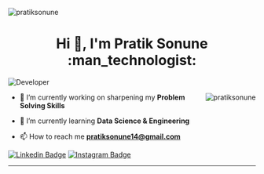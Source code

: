 <p align="left"> <img src="https://komarev.com/ghpvc/?username=pratiksonune&label=Profile%20views&color=129e00&style=plastic" alt="pratiksonune" /> </p>

<h1 align="center">Hi 👋, I'm Pratik Sonune :man_technologist: </h1>

<img src="https://pixan198.github.io/images/Developer.gif" alt="Developer" />

<p><img align="right" src="https://github-readme-stats.vercel.app/api/top-langs?username=pratiksonune&show_icons=true&locale=en&layout=compact" alt="pratiksonune" /></p>

- 🔭 I’m currently working on sharpening my **Problem Solving Skills**

- 🌱 I’m currently learning **Data Science & Engineering**

- 📫 How to reach me **pratiksonune14@gmail.com**

[![Linkedin Badge](https://img.shields.io/badge/-pratiksonune-blue?style=flat-square&logo=Linkedin&logoColor=white&link=https://www.linkedin.com/in/pratiksonune/)](https://www.linkedin.com/in/pratiksonune/)
[![Instagram Badge](https://img.shields.io/badge/-_itz._.pratik-f56040?style=flat-square&logo=instagram&logoColor=white&link=https://instagram.com/_itz._.pratik/)](https://instagram.com/_itz._.pratik)

--------------------------------------------------------------------------------------------------------------------------------------------------------------------


<!---
pratiksonune/pratiksonune is a ✨ special ✨ repository because its `README.md` (this file) appears on your GitHub profile.
You can click the Preview link to take a look at your changes.
--->
